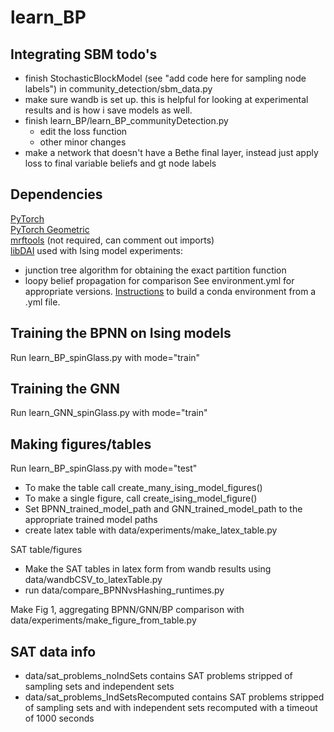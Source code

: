 # learn_BP

## Integrating SBM todo's
- finish StochasticBlockModel (see "add code here for sampling node labels") in community_detection/sbm_data.py
- make sure wandb is set up.  this is helpful for looking at experimental results and is how i save models as well.
- finish learn_BP/learn_BP_communityDetection.py 
	- edit the loss function
	- other minor changes
- make a network that doesn't have a Bethe final layer, instead just apply loss to final variable beliefs and gt node labels

## Dependencies
[PyTorch](https://pytorch.org/get-started/locally/)  
[PyTorch Geometric](https://pytorch-geometric.readthedocs.io/en/latest/notes/installation.html)  
[mrftools](https://bitbucket.org/berthuang/mrftools/src/master/) (not required, can comment out imports)  
[libDAI](https://github.com/dbtsai/libDAI) used with Ising model experiments:
- junction tree algorithm for obtaining the exact partition function
- loopy belief propagation for comparison
See environment.yml for appropriate versions.  [Instructions](https://docs.conda.io/projects/conda/en/latest/user-guide/tasks/manage-environments.html#creating-an-environment-from-an-environment-yml-file) to build a conda environment from a .yml file.  

## Training the BPNN on Ising models
Run learn_BP_spinGlass.py with mode="train"

## Training the GNN
Run learn_GNN_spinGlass.py with mode="train"

## Making figures/tables
Run learn_BP_spinGlass.py with mode="test" 
- To make the table call create_many_ising_model_figures() 
- To make a single figure, call create_ising_model_figure()
- Set BPNN_trained_model_path and GNN_trained_model_path to the appropriate trained model paths
- create latex table with data/experiments/make_latex_table.py

SAT table/figures
- Make the SAT tables in latex form from wandb results using data/wandbCSV_to_latexTable.py
- run data/compare_BPNNvsHashing_runtimes.py

Make Fig 1, aggregating BPNN/GNN/BP comparison with data/experiments/make_figure_from_table.py

## SAT data info
- data/sat_problems_noIndSets contains SAT problems stripped of sampling sets and independent sets
- data/sat_problems_IndSetsRecomputed contains SAT problems stripped of sampling sets and with independent sets recomputed with a timeout of 1000 seconds

